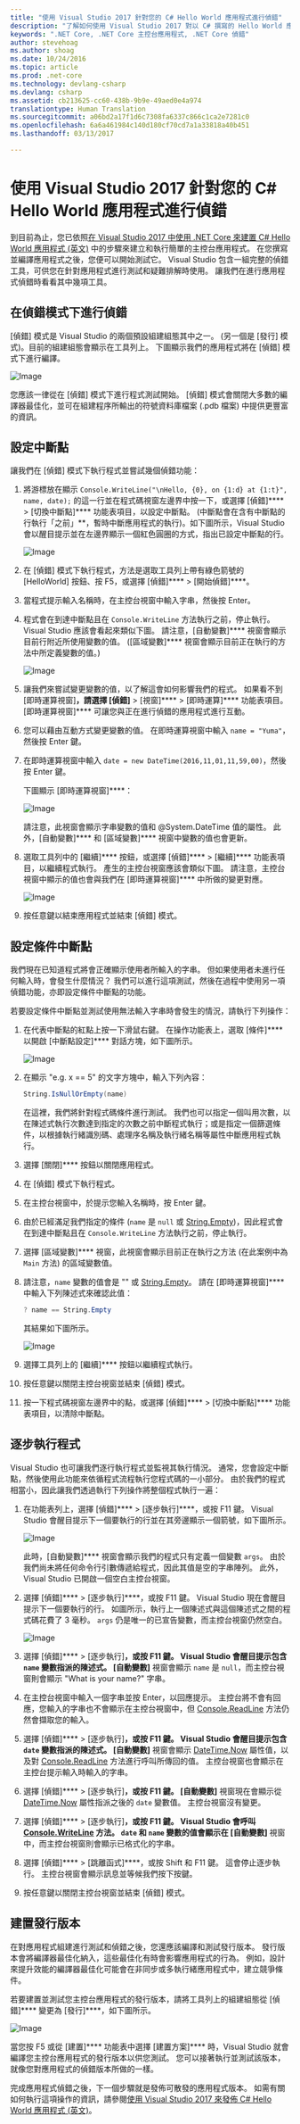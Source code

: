 ```yaml
---
title: "使用 Visual Studio 2017 針對您的 C# Hello World 應用程式進行偵錯"
description: "了解如何使用 Visual Studio 2017 對以 C# 撰寫的 Hello World 應用程式進行偵錯"
keywords: ".NET Core, .NET Core 主控台應用程式, .NET Core 偵錯"
author: stevehoag
ms.author: shoag
ms.date: 10/24/2016
ms.topic: article
ms.prod: .net-core
ms.technology: devlang-csharp
ms.devlang: csharp
ms.assetid: cb213625-cc60-438b-9b9e-49aed0e4a974
translationtype: Human Translation
ms.sourcegitcommit: a06bd2a17f1d6c7308fa6337c866c1ca2e7281c0
ms.openlocfilehash: 6a6a461984c140d180cf70cd7a1a33818a40b451
ms.lasthandoff: 03/13/2017

---
```


# <a name="debugging-your-c-hello-world-application-with-visual-studio-2017"></a>使用 Visual Studio 2017 針對您的 C# Hello World 應用程式進行偵錯 #

到目前為止，您已依照[在 Visual Studio 2017 中使用 .NET Core 來建置 C# Hello World 應用程式 (英文)](.\with-visual-studio-2017.md) 中的步驟來建立和執行簡單的主控台應用程式。 在您撰寫並編譯應用程式之後，您便可以開始測試它。 Visual Studio 包含一組完整的偵錯工具，可供您在針對應用程式進行測試和疑難排解時使用。 讓我們在進行應用程式偵錯時看看其中幾項工具。

## <a name="debugging-in-debug-mode"></a>在偵錯模式下進行偵錯 ##

[偵錯] 模式是 Visual Studio 的兩個預設組建組態其中之一。 (另一個是 [發行] 模式)。目前的組建組態會顯示在工具列上。 下圖顯示我們的應用程式將在 [偵錯] 模式下進行編譯。

   ![Image](./media/debugmode.jpg)

您應該一律從在 [偵錯] 模式下進行程式測試開始。 [偵錯] 模式會關閉大多數的編譯器最佳化，並可在組建程序所輸出的符號資料庫檔案 (.pdb 檔案) 中提供更豐富的資訊。

## <a name="setting-a-breakpoint"></a>設定中斷點 ##

讓我們在 [偵錯] 模式下執行程式並嘗試幾個偵錯功能：

1. 將游標放在顯示 `Console.WriteLine("\nHello, {0}, on {1:d} at {1:t}", name, date);` 的這一行並在程式碼視窗左邊界中按一下，或選擇 [偵錯]**** > [切換中斷點]**** 功能表項目，以設定中斷點。 (中斷點會在含有中斷點的行執行「之前」**，暫時中斷應用程式的執行)。如下圖所示，Visual Studio 會以醒目提示並在左邊界顯示一個紅色圓圈的方式，指出已設定中斷點的行。

   ![Image](./media/setbreakpoint_2017.jpg)

1. 在 [偵錯] 模式下執行程式，方法是選取工具列上帶有綠色箭號的 [HelloWorld] 按鈕、按 F5，或選擇 [偵錯]**** > [開始偵錯]****。

1. 當程式提示輸入名稱時，在主控台視窗中輸入字串，然後按 Enter。

1. 程式會在到達中斷點且在 `Console.WriteLine` 方法執行之前，停止執行。 Visual Studio 應該會看起來類似下圖。 請注意，[自動變數]**** 視窗會顯示目前行附近所使用變數的值。 ([區域變數]**** 視窗會顯示目前正在執行的方法中所定義變數的值。)

   ![Image](./media/breakpoint_2017.jpg)

1. 讓我們來嘗試變更變數的值，以了解這會如何影響我們的程式。 如果看不到 [即時運算視窗]****，請選擇 [偵錯]**** > [視窗]**** > [即時運算]**** 功能表項目。 [即時運算視窗]**** 可讓您與正在進行偵錯的應用程式進行互動。

1. 您可以藉由互動方式變更變數的值。 在即時運算視窗中輸入 `name = "Yuma"`，然後按 Enter 鍵。

1. 在即時運算視窗中輸入 `date = new DateTime(2016,11,01,11,59,00)`，然後按 Enter 鍵。

   下圖顯示 [即時運算視窗]****：

   ![Image](./media/immediatewindow.jpg)

   請注意，此視窗會顯示字串變數的值和 @System.DateTime 值的屬性。 此外，[自動變數]**** 和 [區域變數]**** 視窗中變數的值也會更新。

1. 選取工具列中的 [繼續]**** 按鈕，或選擇 [偵錯]**** > [繼續]**** 功能表項目，以繼續程式執行。 產生的主控台視窗應該會類似下圖。 請注意，主控台視窗中顯示的值也會與我們在 [即時運算視窗]**** 中所做的變更對應。

   ![Image](./media/changed.jpg)

1. 按任意鍵以結束應用程式並結束 [偵錯] 模式。

## <a name="setting-a-conditional-breakpoint"></a>設定條件中斷點 ##

我們現在已知道程式將會正確顯示使用者所輸入的字串。 但如果使用者未進行任何輸入時，會發生什麼情況？ 我們可以進行這項測試，然後在過程中使用另一項偵錯功能，亦即設定條件中斷點的功能。

若要設定條件中斷點並測試使用無法輸入字串時會發生的情況，請執行下列操作：

1. 在代表中斷點的紅點上按一下滑鼠右鍵。 在操作功能表上，選取 [條件]**** 以開啟 [中斷點設定]**** 對話方塊，如下圖所示。

   ![Image](./media/breakpoint_settings.jpg)

1. 在顯示 "e.g. x == 5" 的文字方塊中，輸入下列內容：

   ```csharp
   String.IsNullOrEmpty(name)
   ```

   在這裡，我們將針對程式碼條件進行測試。 我們也可以指定一個叫用次數，以在陳述式執行次數達到指定的次數之前中斷程式執行；或是指定一個篩選條件，以根據執行緒識別碼、處理序名稱及執行緒名稱等屬性中斷應用程式執行。

1. 選擇 [關閉]**** 按鈕以關閉應用程式。

1. 在 [偵錯] 模式下執行程式。

1. 在主控台視窗中，於提示您輸入名稱時，按 Enter 鍵。

1. 由於已經滿足我們指定的條件 (`name` 是 `null` 或 [String.Empty](xref:System.String.Empty))，因此程式會在到達中斷點且在 `Console.WriteLine` 方法執行之前，停止執行。

1. 選擇 [區域變數]**** 視窗，此視窗會顯示目前正在執行之方法 (在此案例中為 `Main` 方法) 的區域變數值。

1. 請注意，`name` 變數的值會是 "" 或 [String.Empty](xref:System.String.Empty)。 請在 [即時運算視窗]**** 中輸入下列陳述式來確認此值：

   ```csharp
   ? name == String.Empty
   ```

   其結果如下圖所示。

   ![Image](./media/emptystring.jpg)

1. 選擇工具列上的 [繼續]**** 按鈕以繼續程式執行。

1. 按任意鍵以關閉主控台視窗並結束 [偵錯] 模式。

1. 按一下程式碼視窗左邊界中的點，或選擇 [偵錯]**** > [切換中斷點]**** 功能表項目，以清除中斷點。

## <a name="stepping-through-a-program"></a>逐步執行程式 ##

Visual Studio 也可讓我們逐行執行程式並監視其執行情況。 通常，您會設定中斷點，然後使用此功能來依循程式流程執行您程式碼的一小部分。 由於我們的程式相當小，因此讓我們透過執行下列操作將整個程式執行一遍：

1. 在功能表列上，選擇 [偵錯]**** > [逐步執行]****，或按 F11 鍵。 Visual Studio 會醒目提示下一個要執行的行並在其旁邊顯示一個箭號，如下圖所示。

   ![Image](./media/step_into.jpg)

   此時，[自動變數]**** 視窗會顯示我們的程式只有定義一個變數 `args`。 由於我們尚未將任何命令行引數傳遞給程式，因此其值是空的字串陣列。 此外，Visual Studio 已開啟一個空白主控台視窗。

1. 選擇 [偵錯]**** > [逐步執行]****，或按 F11 鍵。 Visual Studio 現在會醒目提示下一個要執行的行。 如圖所示，執行上一個陳述式與這個陳述式之間的程式碼花費了 3 毫秒。 `args` 仍是唯一的已宣告變數，而主控台視窗仍然空白。

   ![Image](./media/step_into_2.jpg)

1. 選擇 [偵錯]**** > [逐步執行]****，或按 F11 鍵。 Visual Studio 會醒目提示包含 `name` 變數指派的陳述式。 [自動變數]**** 視窗會顯示 `name` 是 `null`，而主控台視窗則會顯示 "What is your name?" 字串。

1. 在主控台視窗中輸入一個字串並按 Enter，以回應提示。 主控台將不會有回應，您輸入的字串也不會顯示在主控台視窗中，但 [Console.ReadLine](xref:System.Console.ReadLine) 方法仍然會擷取您的輸入。

1. 選擇 [偵錯]**** > [逐步執行]****，或按 F11 鍵。 Visual Studio 會醒目提示包含 `date` 變數指派的陳述式。 [自動變數]**** 視窗會顯示 [DateTime.Now](xref:System.DateTime.Now) 屬性值，以及對 [Console.ReadLine](xref:System.Console.ReadLine) 方法進行呼叫所傳回的值。 主控台視窗也會顯示在主控台提示輸入時輸入的字串。

1. 選擇 [偵錯]**** > [逐步執行]****，或按 F11 鍵。 [自動變數]**** 視窗現在會顯示從 [DateTime.Now](xref:System.DateTime.Now) 屬性指派之後的 `date` 變數值。 主控台視窗沒有變更。

1. 選擇 [偵錯]**** > [逐步執行]****，或按 F11 鍵。 Visual Studio 會呼叫 [Console.WriteLine](xref:System.Console.WriteLine(System.String,System.Object,System.Object)) 方法。 `date` 和 `name` 變數的值會顯示在 [自動變數]**** 視窗中，而主控台視窗則會顯示已格式化的字串。

1. 選擇 [偵錯]**** > [跳離函式]****，或按 Shift 和 F11 鍵。 這會停止逐步執行。 主控台視窗會顯示訊息並等候我們按下按鍵。

1. 按任意鍵以關閉主控台視窗並結束 [偵錯] 模式。

## <a name="building-a-release-version"></a>建置發行版本 ##

在對應用程式組建進行測試和偵錯之後，您還應該編譯和測試發行版本。 發行版本會將編譯器最佳化納入，這些最佳化有時會影響應用程式的行為。 例如，設計來提升效能的編譯器最佳化可能會在非同步或多執行緒應用程式中，建立競爭條件。

若要建置並測試您主控台應用程式的發行版本，請將工具列上的組建組態從 [偵錯]**** 變更為 [發行]****，如下圖所示。

![Image](./media/release.jpg)

當您按 F5 或從 [建置]**** 功能表中選擇 [建置方案]**** 時，Visual Studio 就會編譯您主控台應用程式的發行版本以供您測試。 您可以接著執行並測試該版本，就像您對應用程式的偵錯版本所做的一樣。

完成應用程式偵錯之後，下一個步驟就是發佈可散發的應用程式版本。 如需有關如何執行這項操作的資訊，請參閱[使用 Visual Studio 2017 來發佈 C# Hello World 應用程式 (英文)](./publishing-with-visual-studio-2017.md)。

